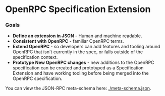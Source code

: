 # OpenRPC Specification Extension

### Goals

- **Define an extension in JSON** - Human and machine readable.
- **Consistent with OpenRPC** - familiar OpenRPC terms.
- **Extend OpenRPC** - so developers can add features and tooling around OpenRPC that isn't currently in the spec, or falls outside of the specification context.
- **Prototype New OpenRPC changes** - new additions to the OpenRPC specification can be created and prototyped as a Specification Extension and have working tooling before being merged into the OpenRPC specification.

You can view the JSON-RPC meta-schema here: [./meta-schema.json](./meta-schema.json).